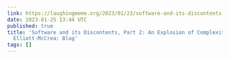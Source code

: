```yaml
---
link: https://laughingmeme.org/2023/01/23/software-and-its-discontents-part-2-complexity.html
date: 2023-01-25 13:44 UTC
published: true
title: 'Software and its Discontents, Part 2: An Explosion of Complexity | Kellan
  Elliott-McCrea: Blog'
tags: []
---
```



